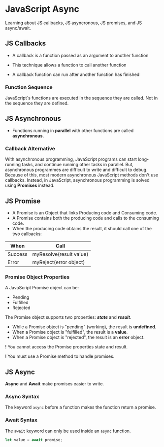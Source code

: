 # JavaScript Async
Learning about JS callbacks, JS asyncronous, JS promises, and JS async/await.

## JS Callbacks
* A callback is a function passed as an argument to another function

* This technique allows a function to call another function

* A callback function can run after another function has finished

### Function Sequence
JavaScript`s functions are executed in the sequence they are called. Not in the sequence they are defined.

## JS Asynchronous
* Functions running in **parallel** with other functions are called **asynchronous**.

### Callback Alternative
With asynchronous programming, JavaScript programs can start long-running tasks, and continue running other tasks in parallel.
But, asynchronous programmes are difficult to write and difficult to debug.
Because of this, most modern asynchronous JavaScript methods don't use callbacks. Instead, in JavaScript, asynchronous programming is solved using **Promises** instead.

## JS Promise
* A Promise is an Object that links Producing code and Consuming code.
* A Promise contains both the producing code and calls to the consuming code.
* When the producing code obtains the result, it should call one of the two callbacks:

| When    | Call                    |
|---------|-------------------------|
| Success | myResolve(result value) |
| Error   | myReject(error object)  |

### Promise Object Properties
A JavaScript Promise object can be:
* Pending
* Fulfilled
* Rejected

The Promise object supports two properties: **_state_** and **_result_**.
* While a Promise object is "pending" (working), the result is **undefined**.
* When a Promise object is "fulfilled", the result is a **value**.
* When a Promise object is "rejected", the result is an **error** object.

! You cannot access the Promise properties state and result.

! You must use a Promise method to handle promises.

## JS Async
**Async** and **Await** make promises easier to write.

### Async Syntax
The keyword `async` before a function makes the function return a promise.

### Await Syntax
The `await` keyword can only be used inside an `async` function.
```javascript
let value = await promise;
```
